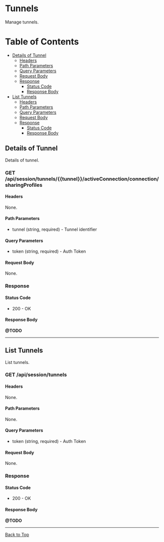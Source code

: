 <!-- omit in toc -->
# Tunnels

Manage tunnels.

<!-- omit in toc -->
# Table of Contents

- [Details of Tunnel](#details-of-tunnel)
    - [Headers](#headers)
    - [Path Parameters](#path-parameters)
    - [Query Parameters](#query-parameters)
    - [Request Body](#request-body)
  - [Response](#response)
    - [Status Code](#status-code)
    - [Response Body](#response-body)
- [List Tunnels](#list-tunnels)
    - [Headers](#headers-1)
    - [Path Parameters](#path-parameters-1)
    - [Query Parameters](#query-parameters-1)
    - [Request Body](#request-body-1)
  - [Response](#response-1)
    - [Status Code](#status-code-1)
    - [Response Body](#response-body-1)

## Details of Tunnel

Details of tunnel.

<!-- omit in toc -->
### GET /api/session/tunnels/{{tunnel}}/activeConnection/connection/sharingProfiles

#### Headers

None.

#### Path Parameters

- tunnel (string, required) - Tunnel identifier

#### Query Parameters

- token (string, required) - Auth Token

#### Request Body

None.

### Response

#### Status Code

- 200 - OK

#### Response Body

**@TODO**

---

## List Tunnels

List tunnels.

<!-- omit in toc -->
### GET /api/session/tunnels

#### Headers

None.

#### Path Parameters

None.

#### Query Parameters

- token (string, required) - Auth Token

#### Request Body

None.

### Response

#### Status Code

- 200 - OK

#### Response Body

**@TODO**

---

[Back to Top](#tunnels)
